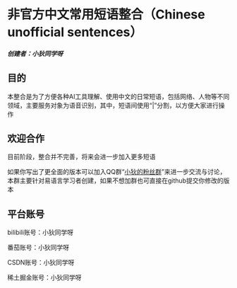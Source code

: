 # 非官方中文常用短语整合（Chinese unofficial sentences）

##### 创建者：小狄同学呀

## 目的

本整合是为了方便各种AI工具理解、使用中文的日常短语，包括网络、人物等不同领域，主要服务对象为语音识别，其中，短语间使用“|”分割，以方便大家进行操作

## 欢迎合作

目前阶段，整合并不完善，将来会进一步加入更多短语

如果你写出了更全面的版本可以加入QQ群“[小狄的粉丝群](https://qm.qq.com/q/NrRT2Nkpa2)”来进一步交流与讨论，本群主要针对易语言学习者创建，如果不想加群也可直接在github提交你修改的版本

## 平台账号

bilibili账号：小狄同学呀

番茄账号：小狄同学呀

CSDN账号：小狄同学呀

稀土掘金账号：小狄同学呀
